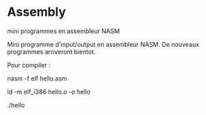 # Assembly
mini programmes en assembleur NASM

Mini programme d'input/output en assembleur NASM. De nouveaux programmes arriveront bientot.

Pour compiler :

nasm -f elf hello.asm

ld -m elf_i386 hello.o -o hello

./hello
